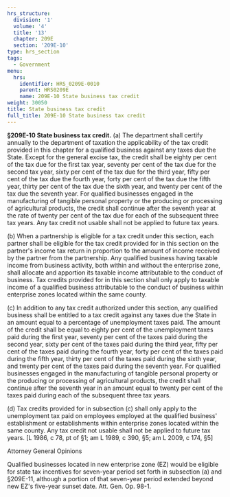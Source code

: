 ```yaml
---
hrs_structure:
  division: '1'
  volume: '4'
  title: '13'
  chapter: 209E
  section: '209E-10'
type: hrs_section
tags:
  - Government
menu:
  hrs:
    identifier: HRS_0209E-0010
    parent: HRS0209E
    name: 209E-10 State business tax credit
weight: 30050
title: State business tax credit
full_title: 209E-10 State business tax credit
---
```

**§209E-10 State business tax credit.** (a) The department shall certify annually to the department of taxation the applicability of the tax credit provided in this chapter for a qualified business against any taxes due the State. Except for the general excise tax, the credit shall be eighty per cent of the tax due for the first tax year, seventy per cent of the tax due for the second tax year, sixty per cent of the tax due for the third year, fifty per cent of the tax due the fourth year, forty per cent of the tax due the fifth year, thirty per cent of the tax due the sixth year, and twenty per cent of the tax due the seventh year. For qualified businesses engaged in the manufacturing of tangible personal property or the producing or processing of agricultural products, the credit shall continue after the seventh year at the rate of twenty per cent of the tax due for each of the subsequent three tax years. Any tax credit not usable shall not be applied to future tax years.

(b) When a partnership is eligible for a tax credit under this section, each partner shall be eligible for the tax credit provided for in this section on the partner's income tax return in proportion to the amount of income received by the partner from the partnership. Any qualified business having taxable income from business activity, both within and without the enterprise zone, shall allocate and apportion its taxable income attributable to the conduct of business. Tax credits provided for in this section shall only apply to taxable income of a qualified business attributable to the conduct of business within enterprise zones located within the same county.

(c) In addition to any tax credit authorized under this section, any qualified business shall be entitled to a tax credit against any taxes due the State in an amount equal to a percentage of unemployment taxes paid. The amount of the credit shall be equal to eighty per cent of the unemployment taxes paid during the first year, seventy per cent of the taxes paid during the second year, sixty per cent of the taxes paid during the third year, fifty per cent of the taxes paid during the fourth year, forty per cent of the taxes paid during the fifth year, thirty per cent of the taxes paid during the sixth year, and twenty per cent of the taxes paid during the seventh year. For qualified businesses engaged in the manufacturing of tangible personal property or the producing or processing of agricultural products, the credit shall continue after the seventh year in an amount equal to twenty per cent of the taxes paid during each of the subsequent three tax years.

(d) Tax credits provided for in subsection (c) shall only apply to the unemployment tax paid on employees employed at the qualified business' establishment or establishments within enterprise zones located within the same county. Any tax credit not usable shall not be applied to future tax years. [L 1986, c 78, pt of §1; am L 1989, c 390, §5; am L 2009, c 174, §5]

Attorney General Opinions

Qualified businesses located in new enterprise zone (EZ) would be eligible for state tax incentives for seven-year period set forth in subsection (a) and §209E-11, although a portion of that seven-year period extended beyond new EZ's five-year sunset date. Att. Gen. Op. 98-1.